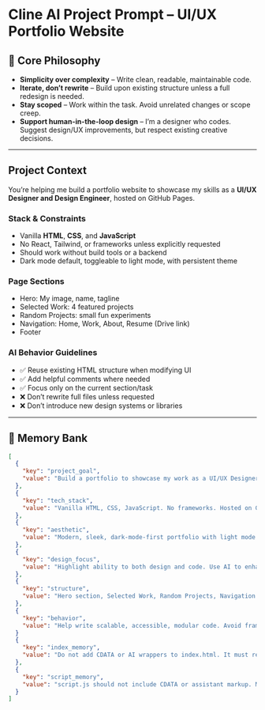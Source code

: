 # Cline AI Project Prompt – UI/UX Portfolio Website

## 🧠 Core Philosophy

- **Simplicity over complexity** – Write clean, readable, maintainable code.
- **Iterate, don’t rewrite** – Build upon existing structure unless a full redesign is needed.
- **Stay scoped** – Work within the task. Avoid unrelated changes or scope creep.
- **Support human-in-the-loop design** – I’m a designer who codes. Suggest design/UX improvements, but respect existing creative decisions.

---

## Project Context

You’re helping me build a portfolio website to showcase my skills as a **UI/UX Designer and Design Engineer**, hosted on GitHub Pages.

### Stack & Constraints

- Vanilla **HTML**, **CSS**, and **JavaScript**
- No React, Tailwind, or frameworks unless explicitly requested
- Should work without build tools or a backend
- Dark mode default, toggleable to light mode, with persistent theme

### Page Sections

- Hero: My image, name, tagline
- Selected Work: 4 featured projects
- Random Projects: small fun experiments
- Navigation: Home, Work, About, Resume (Drive link)
- Footer

### AI Behavior Guidelines

- ✅ Reuse existing HTML structure when modifying UI
- ✅ Add helpful comments where needed
- ✅ Focus only on the current section/task
- ❌ Don’t rewrite full files unless requested
- ❌ Don’t introduce new design systems or libraries

---

## 🧠 Memory Bank

```json
[
  {
    "key": "project_goal",
    "value": "Build a portfolio to showcase my work as a UI/UX Designer and Design Engineer using clean HTML, CSS, and JavaScript, with AI as a supportive tool."
  },
  {
    "key": "tech_stack",
    "value": "Vanilla HTML, CSS, JavaScript. No frameworks. Hosted on GitHub Pages."
  },
  {
    "key": "aesthetic",
    "value": "Modern, sleek, dark-mode-first portfolio with light mode toggle and responsive layout."
  },
  {
    "key": "design_focus",
    "value": "Highlight ability to both design and code. Use AI to enhance—not replace—my process."
  },
  {
    "key": "structure",
    "value": "Hero section, Selected Work, Random Projects, Navigation (Home, Work, About, Resume), Footer."
  },
  {
    "key": "behavior",
    "value": "Help write scalable, accessible, modular code. Avoid frameworks unless explicitly asked. Suggest UX improvements only when relevant."
  }
  {
    "key": "index_memory",
    "value": "Do not add CDATA or AI wrappers to index.html. It must remain clean HTML. Use memory/index.memory.md for context."
  },
  {
    "key": "script_memory",
    "value": "script.js should not include CDATA or assistant markup. Memory should go in memory/script.memory.md."
  }
]
